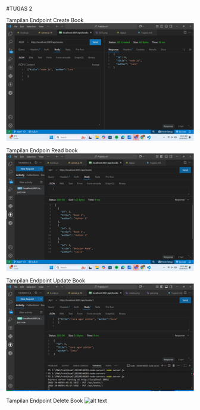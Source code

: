 #TUGAS 2

Tampilan Endpoint Create Book 
![alt text](SS/create.png)

Tampilan Endpoin Read book
![alt text](SS/get.png)

Tampilan Endpoint Update Book
![alt text](SS/Update.png)

Tampilan Endpoint Delete Book
![alt text](SS/delate.png)
